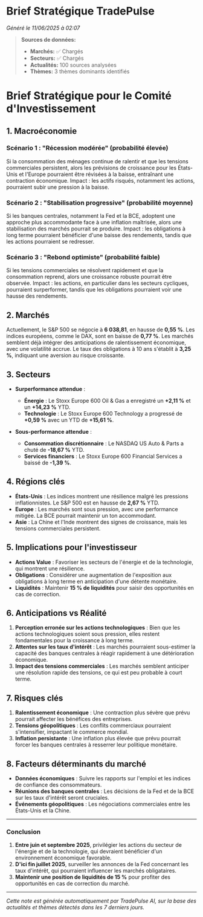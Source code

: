 # Brief Stratégique TradePulse

*Généré le 11/06/2025 à 02:07*

> **Sources de données:**
> - **Marchés:** ✅ Chargés
> - **Secteurs:** ✅ Chargés
> - **Actualités:** 100 sources analysées
> - **Thèmes:** 3 thèmes dominants identifiés

# Brief Stratégique pour le Comité d'Investissement

## 1. Macroéconomie

### Scénario 1 : "Récession modérée" (probabilité élevée)
Si la consommation des ménages continue de ralentir et que les tensions commerciales persistent, alors les prévisions de croissance pour les États-Unis et l'Europe pourraient être révisées à la baisse, entraînant une contraction économique. Impact : les actifs risqués, notamment les actions, pourraient subir une pression à la baisse.

### Scénario 2 : "Stabilisation progressive" (probabilité moyenne)
Si les banques centrales, notamment la Fed et la BCE, adoptent une approche plus accommodante face à une inflation maîtrisée, alors une stabilisation des marchés pourrait se produire. Impact : les obligations à long terme pourraient bénéficier d'une baisse des rendements, tandis que les actions pourraient se redresser.

### Scénario 3 : "Rebond optimiste" (probabilité faible)
Si les tensions commerciales se résolvent rapidement et que la consommation reprend, alors une croissance robuste pourrait être observée. Impact : les actions, en particulier dans les secteurs cycliques, pourraient surperformer, tandis que les obligations pourraient voir une hausse des rendements.

## 2. Marchés

Actuellement, le S&P 500 se négocie à **6 038,81**, en hausse de **0,55 %**. Les indices européens, comme le DAX, sont en baisse de **0,77 %**. Les marchés semblent déjà intégrer des anticipations de ralentissement économique, avec une volatilité accrue. Le taux des obligations à 10 ans s'établit à **3,25 %**, indiquant une aversion au risque croissante.

## 3. Secteurs

- **Surperformance attendue** : 
  - **Énergie** : Le Stoxx Europe 600 Oil & Gas a enregistré un **+2,11 %** et un **+14,23 %** YTD.
  - **Technologie** : Le Stoxx Europe 600 Technology a progressé de **+0,59 %** avec un YTD de **+15,61 %**.
  
- **Sous-performance attendue** :
  - **Consommation discrétionnaire** : Le NASDAQ US Auto & Parts a chuté de **-18,67 %** YTD.
  - **Services financiers** : Le Stoxx Europe 600 Financial Services a baissé de **-1,39 %**.

## 4. Régions clés

- **États-Unis** : Les indices montrent une résilience malgré les pressions inflationnistes. Le S&P 500 est en hausse de **2,67 %** YTD.
- **Europe** : Les marchés sont sous pression, avec une performance mitigée. La BCE pourrait maintenir un ton accommodant.
- **Asie** : La Chine et l'Inde montrent des signes de croissance, mais les tensions commerciales persistent.

## 5. Implications pour l'investisseur

- **Actions Value** : Favoriser les secteurs de l'énergie et de la technologie, qui montrent une résilience.
- **Obligations** : Considérer une augmentation de l'exposition aux obligations à long terme en anticipation d'une détente monétaire.
- **Liquidités** : Maintenir **15 % de liquidités** pour saisir des opportunités en cas de correction.

## 6. Anticipations vs Réalité

1. **Perception erronée sur les actions technologiques** : Bien que les actions technologiques soient sous pression, elles restent fondamentales pour la croissance à long terme.
2. **Attentes sur les taux d'intérêt** : Les marchés pourraient sous-estimer la capacité des banques centrales à réagir rapidement à une détérioration économique.
3. **Impact des tensions commerciales** : Les marchés semblent anticiper une résolution rapide des tensions, ce qui est peu probable à court terme.

## 7. Risques clés

1. **Ralentissement économique** : Une contraction plus sévère que prévu pourrait affecter les bénéfices des entreprises.
2. **Tensions géopolitiques** : Les conflits commerciaux pourraient s'intensifier, impactant le commerce mondial.
3. **Inflation persistante** : Une inflation plus élevée que prévu pourrait forcer les banques centrales à resserrer leur politique monétaire.

## 8. Facteurs déterminants du marché

- **Données économiques** : Suivre les rapports sur l'emploi et les indices de confiance des consommateurs.
- **Réunions des banques centrales** : Les décisions de la Fed et de la BCE sur les taux d'intérêt seront cruciales.
- **Événements géopolitiques** : Les négociations commerciales entre les États-Unis et la Chine.

---

### Conclusion

1. **Entre juin et septembre 2025**, privilégier les actions du secteur de l'énergie et de la technologie, qui devraient bénéficier d'un environnement économique favorable.
2. **D'ici fin juillet 2025**, surveiller les annonces de la Fed concernant les taux d'intérêt, qui pourraient influencer les marchés obligataires.
3. **Maintenir une position de liquidités de 15 %** pour profiter des opportunités en cas de correction du marché.

---

*Cette note est générée automatiquement par TradePulse AI, sur la base des actualités et thèmes détectés dans les 7 derniers jours.*
